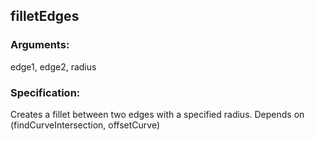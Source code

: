 ## filletEdges
### Arguments: 
edge1, edge2, radius
### Specification: 
Creates a fillet between two edges with a specified radius. Depends on (findCurveIntersection, offsetCurve)
